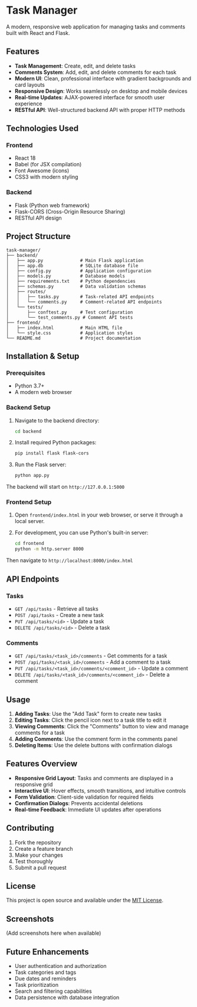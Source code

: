 # Task Manager

A modern, responsive web application for managing tasks and comments built with React and Flask.

## Features

- **Task Management**: Create, edit, and delete tasks
- **Comments System**: Add, edit, and delete comments for each task
- **Modern UI**: Clean, professional interface with gradient backgrounds and card layouts
- **Responsive Design**: Works seamlessly on desktop and mobile devices
- **Real-time Updates**: AJAX-powered interface for smooth user experience
- **RESTful API**: Well-structured backend API with proper HTTP methods

## Technologies Used

### Frontend
- React 18
- Babel (for JSX compilation)
- Font Awesome (icons)
- CSS3 with modern styling

### Backend
- Flask (Python web framework)
- Flask-CORS (Cross-Origin Resource Sharing)
- RESTful API design

## Project Structure

```
task-manager/
├── backend/
│   ├── app.py              # Main Flask application
│   ├── app.db              # SQLite database file
│   ├── config.py           # Application configuration
│   ├── models.py           # Database models
│   ├── requirements.txt    # Python dependencies
│   ├── schemas.py          # Data validation schemas
│   ├── routes/
│   │   ├── tasks.py        # Task-related API endpoints
│   │   └── comments.py     # Comment-related API endpoints
│   └── tests/
│       ├── conftest.py     # Test configuration
│       └── test_comments.py # Comment API tests
├── frontend/
│   ├── index.html          # Main HTML file
│   └── style.css           # Application styles
└── README.md               # Project documentation
```

## Installation & Setup

### Prerequisites
- Python 3.7+
- A modern web browser

### Backend Setup

1. Navigate to the backend directory:
   ```bash
   cd backend
   ```

2. Install required Python packages:
   ```bash
   pip install flask flask-cors
   ```

3. Run the Flask server:
   ```bash
   python app.py
   ```

The backend will start on `http://127.0.0.1:5000`

### Frontend Setup

1. Open `frontend/index.html` in your web browser, or serve it through a local server.

2. For development, you can use Python's built-in server:
   ```bash
   cd frontend
   python -m http.server 8000
   ```

Then navigate to `http://localhost:8000/index.html`

## API Endpoints

### Tasks
- `GET /api/tasks` - Retrieve all tasks
- `POST /api/tasks` - Create a new task
- `PUT /api/tasks/<id>` - Update a task
- `DELETE /api/tasks/<id>` - Delete a task

### Comments
- `GET /api/tasks/<task_id>/comments` - Get comments for a task
- `POST /api/tasks/<task_id>/comments` - Add a comment to a task
- `PUT /api/tasks/<task_id>/comments/<comment_id>` - Update a comment
- `DELETE /api/tasks/<task_id>/comments/<comment_id>` - Delete a comment

## Usage

1. **Adding Tasks**: Use the "Add Task" form to create new tasks
2. **Editing Tasks**: Click the pencil icon next to a task title to edit it
3. **Viewing Comments**: Click the "Comments" button to view and manage comments for a task
4. **Adding Comments**: Use the comment form in the comments panel
5. **Deleting Items**: Use the delete buttons with confirmation dialogs

## Features Overview

- **Responsive Grid Layout**: Tasks and comments are displayed in a responsive grid
- **Interactive UI**: Hover effects, smooth transitions, and intuitive controls
- **Form Validation**: Client-side validation for required fields
- **Confirmation Dialogs**: Prevents accidental deletions
- **Real-time Feedback**: Immediate UI updates after operations

## Contributing

1. Fork the repository
2. Create a feature branch
3. Make your changes
4. Test thoroughly
5. Submit a pull request

## License

This project is open source and available under the [MIT License](LICENSE).

## Screenshots

(Add screenshots here when available)

## Future Enhancements

- User authentication and authorization
- Task categories and tags
- Due dates and reminders
- Task prioritization
- Search and filtering capabilities
- Data persistence with database integration
